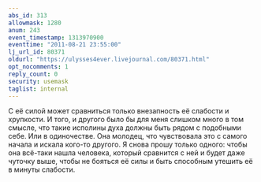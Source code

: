 ```yaml
---
abs_id: 313
allowmask: 1280
anum: 243
event_timestamp: 1313970900
eventtime: "2011-08-21 23:55:00"
lj_url_id: 80371
oldurl: "https://ulysses4ever.livejournal.com/80371.html"
opt_nocomments: 1
reply_count: 0
security: usemask
taglist: internal
---
```


С её силой может сравниться только внезапность её слабости и хрупкости.
И того, и другого было бы для меня слишком много в том смысле, что такие
исполины духа должны быть рядом с подобными себе. Или в одиночестве. Она
молодец, что чувствовала это с самого начала и искала кого-то другого. Я
снова прошу только одного: чтобы она всё-таки нашла человека, который
сравнится с ней и будет даже чуточку выше, чтобы не бояться её силы и
быть способным утешить её в минуты слабости.

